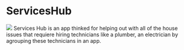 # ServicesHub
![]('imagenes/serviceHub.jpg')
Services Hub is an app thinked for helping out with all of the house issues that requiere  hiring technicians like a plumber, an electrician by agrouping these technicians in an app.
